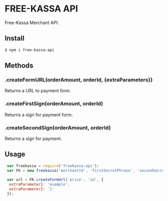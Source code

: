 # FREE-KASSA API

Free-Kassa Merchant API.

## Install

```sh
$ npm i free-kassa-api
```



## Methods

### .createFormURL(orderAmount, orderId, {extraParameters})

Returns a URL to payment form.

### .createFirstSign(orderAmount, orderId)

Returns a sign for payment form.

### .createSecondSign(orderAmount, orderId)

Returns a sign for payment.



## Usage

```js
 var freekassa = require('freekassa-api');
 var FK = new freekassa('merchantId', 'firstSecretPhrase', 'secondSecretPhrase');
 
 var url = FK.createFormUrl('price', 'id', {
  extraParameter1: 'example',
  extraParameter2: '1'
 });
```
